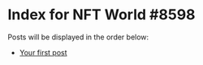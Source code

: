 # Index for NFT World #8598
Posts will be displayed in the order below:

- [Your first post](./001-first.md)

